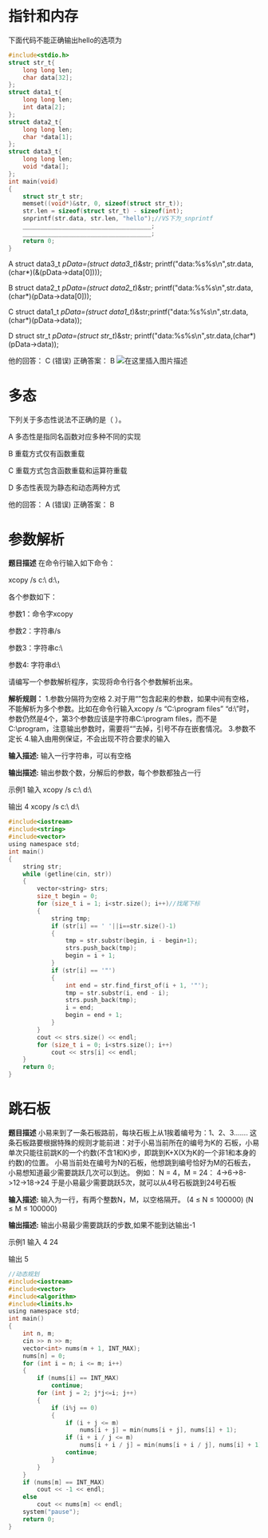 
# 指针和内存
下面代码不能正确输出hello的选项为

```c
#include<stdio.h>
struct str_t{
	long long len;
	char data[32];
};
struct data1_t{
	long long len;
	int data[2];
};
struct data2_t{
	long long len;
	char *data[1];
};
struct data3_t{
	long long len;
	void *data[];
};
int main(void)
{
	struct str_t str;
	memset((void*)&str, 0, sizeof(struct str_t));
	str.len = sizeof(struct str_t) - sizeof(int);
	snprintf(str.data, str.len, "hello");//VS下为_snprintf
	____________________________________;
	____________________________________;
	return 0;
}
```

A struct data3_t *pData=(struct data3_t*)&str; printf("data:%s%s\n",str.data,(char*)(&(pData->data[0])));

B struct data2_t *pData=(struct data2_t*)&str; printf("data:%s%s\n",str.data,(char*)(pData->data[0]));

C struct data1_t *pData=(struct data1_t*)&str;printf("data:%s%s\n",str.data,(char*)(pData->data));

D struct str_t *pData=(struct str_t*)&str; printf("data:%s%s\n",str.data,(char*)(pData->data));

他的回答： C (错误)
正确答案： B
![在这里插入图片描述](https://img-blog.csdnimg.cn/20190606134409148.png?x-oss-process=image/watermark,type_ZmFuZ3poZW5naGVpdGk,shadow_10,text_aHR0cHM6Ly9ibG9nLmNzZG4ubmV0L1ZpY2tlcnNfeGlhb3dlaQ==,size_16,color_FFFFFF,t_70)
# 多态
下列关于多态性说法不正确的是（ ）。

A 多态性是指同名函数对应多种不同的实现

B 重载方式仅有函数重载

C 重载方式包含函数重载和运算符重载

D 多态性表现为静态和动态两种方式

他的回答： A (错误)
正确答案： B
# 参数解析
**题目描述**
在命令行输入如下命令：

xcopy /s c:\ d:\，

各个参数如下： 

参数1：命令字xcopy 

参数2：字符串/s

参数3：字符串c:\

参数4: 字符串d:\

请编写一个参数解析程序，实现将命令行各个参数解析出来。

**解析规则：** 
1.参数分隔符为空格 
2.对于用“”包含起来的参数，如果中间有空格，不能解析为多个参数。比如在命令行输入xcopy /s “C:\program files” “d:\”时，参数仍然是4个，第3个参数应该是字符串C:\program files，而不是C:\program，注意输出参数时，需要将“”去掉，引号不存在嵌套情况。
3.参数不定长 
4.输入由用例保证，不会出现不符合要求的输入  

**输入描述:**
输入一行字符串，可以有空格

**输出描述:**
输出参数个数，分解后的参数，每个参数都独占一行

示例1
输入
xcopy /s c:\\ d:\\

输出
4
xcopy
/s
c:\\
d:\\

```c
#include<iostream>
#include<string>
#include<vector>
using namespace std;
int main()
{
	string str;
	while (getline(cin, str))
	{
		vector<string> strs;
		size_t begin = 0;
		for (size_t i = 1; i<str.size(); i++)//找尾下标
		{
			string tmp;
			if (str[i] == ' '||i==str.size()-1)
			{
				tmp = str.substr(begin, i - begin+1);
				strs.push_back(tmp);
				begin = i + 1;
			}
			if (str[i] == '"')
			{
				int end = str.find_first_of(i + 1, '"');
				tmp = str.substr(i, end - i);
				strs.push_back(tmp);
				i = end;
				begin = end + 1;
			}
		}
		cout << strs.size() << endl;
		for (size_t i = 0; i<strs.size(); i++)
			cout << strs[i] << endl;
	}
	return 0;
}
```
# 跳石板
**题目描述**
小易来到了一条石板路前，每块石板上从1挨着编号为：1、2、3.......
这条石板路要根据特殊的规则才能前进：对于小易当前所在的编号为K的 石板，小易单次只能往前跳K的一个约数(不含1和K)步，即跳到K+X(X为K的一个非1和本身的约数)的位置。 小易当前处在编号为N的石板，他想跳到编号恰好为M的石板去，小易想知道最少需要跳跃几次可以到达。
例如：
N = 4，M = 24：
4->6->8->12->18->24
于是小易最少需要跳跃5次，就可以从4号石板跳到24号石板

**输入描述:**
输入为一行，有两个整数N，M，以空格隔开。 (4 ≤ N ≤ 100000) (N ≤ M ≤ 100000)

**输出描述:**
输出小易最少需要跳跃的步数,如果不能到达输出-1

示例1
输入
4 24

输出
5

```c
//动态规划
#include<iostream>
#include<vector>
#include<algorithm>
#include<limits.h>
using namespace std;
int main()
{
	int n, m;
	cin >> n >> m;
	vector<int> nums(m + 1, INT_MAX);
	nums[n] = 0;
	for (int i = n; i <= m; i++)
	{
		if (nums[i] == INT_MAX)
			continue;
		for (int j = 2; j*j<=i; j++)
		{
			if (i%j == 0)
			{
				if (i + j <= m)
					nums[i + j] = min(nums[i + j], nums[i] + 1);
				if (i + i / j <= m)
					nums[i + i / j] = min(nums[i + i / j], nums[i] + 1);
				continue;
			}
		}
	}
	if (nums[m] == INT_MAX)
		cout << -1 << endl;
	else
		cout << nums[m] << endl;
	system("pause");
	return 0;
}
```

